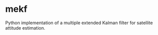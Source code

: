 # mekf
Python implementation of a multiple extended Kalman filter for satellite attitude estimation.

